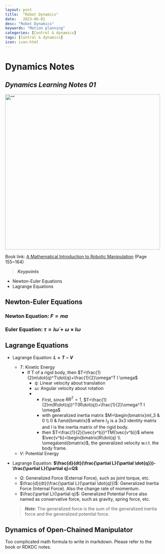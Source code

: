 ```yaml
---
layout: post
title:  “Robot Dynamics"
date:   2023-06-01
desc: "Robot Dynamics"
keywords: "Motion planning"
categories: [Control & dynamics]
tags: [Control & dynamics]
icon: icon-html
---
```



# Dynamics Notes
## _Dynamics Learning Notes 01_

<img src="https://www.bostondynamics.com/sites/default/files/2021-08/atlas-dynamic.jpg" alt= “” width="500" height="value">

Book link: [A Mathematical Introduction to Robotic Manipulation](http://www.cds.caltech.edu/~murray/mlswiki/images/0/02/Mls94-complete.pdf) (Page 155~164)

> **_Keypoints_**
- Newton-Euler Equations
- Lagrange Equations

<!-- <br/><br/> -->

## Newton-Euler Equations

### Newton Equation: **$F=ma$**

### Euler Equation: **$\tau=I\dot{\omega}+\omega \times I\omega$**

<!-- <br/><br/> -->

## Lagrange Equations
- Lagrange Equation: **$L=T-V$**
  - $T$: Kinetic Energy
    - If T of a rigid body, then $T=\frac{1}{2}m\dot{q}^T\dot{q}+\frac{1}{2}\omega^T I \omega$
      - $\dot{q}$: Linear velocity about translation
      - $\omega$: Angular velocity about rotation
      - 
        - First, since $RR^T=1$, $T=\frac{1}{2}m(R\dot{q})^T(R\dot{q})+\frac{1}{2}\omega^T I \omega$
        - with generalized inertia matrix $M=\begin{bmatrix}mI_3 & 0 \\ 0 & I\end{bmatrix}$ where $I_3$ is a 3x3 identity matrix and $I$ is the inertia matrix of the rigid body.
        - then $T=\frac{1}{2}{\vec{v^b}}^TM{\vec{v^b}}$ where $\vec{v^b}=\begin{bmatrix}R\dot{q} \\ \omega\end{bmatrix}$, the generalized velocity w.r.t. the body frame.
  - $V$: Potential Energy
- Lagrange Equation: **$\frac{d}{dt}(\frac{\partial L}{\partial \dot{q}})-\frac{\partial L}{\partial q}=Q$**
  - $Q$: Generalized Force (External Force), such as joint torque, etc.
  - $\frac{d}{dt}(\frac{\partial L}{\partial \dot{q}})$: Generalized Inertia Force (Internal Force). Also the change rate of momentum.
  - $\frac{\partial L}{\partial q}$: Generalized Potential Force also named as conservative force, such as gravity, spring force, etc. 
  
  > **_Note_**: The generalized force is the sum of the generalized inertia force and the generalized potential force.

## Dynamics of Open-Chained Manipulator
Too complicated math formula to write in markdown. Please refer to the book or RDKDC notes.
